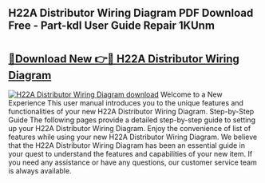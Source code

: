 ## H22A Distributor Wiring Diagram PDF Download Free - Part-kdI User Guide Repair 1KUnm

# <h2><a href="http://dfkv6t.blite.top/?on=H22A+Distributor+Wiring+Diagram">🔗Download New 👉🔴 H22A Distributor Wiring Diagram</a></h2>

[![H22A Distributor Wiring Diagram download](https://i.imgur.com/lujVjoI.png)](http://dfkv6t.blite.top/?on=H22A+Distributor+Wiring+Diagram)
Welcome to a New Experience This user manual introduces you to the unique features and functionalities of your new H22A Distributor Wiring Diagram. Step-by-Step Guide The following pages provide a detailed step-by-step guide to setting up your H22A Distributor Wiring Diagram. Enjoy the convenience of list of features while using your new H22A Distributor Wiring Diagram. We believe that the H22A Distributor Wiring Diagram has been an essential guide in your quest to understand the features and capabilities of your new item. If you need any assistance or have any questions, our customer service team is always available.
